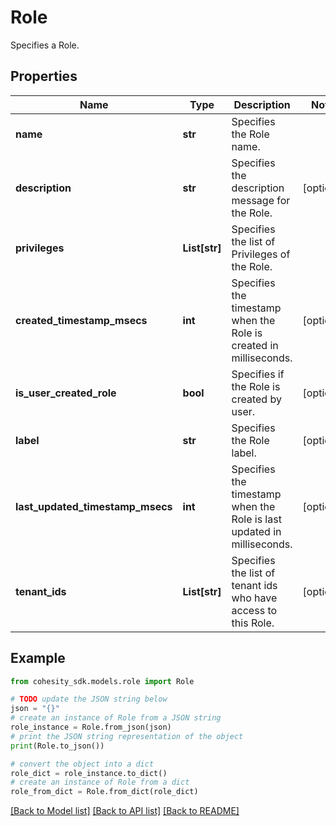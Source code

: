 # Role

Specifies a Role.

## Properties

Name | Type | Description | Notes
------------ | ------------- | ------------- | -------------
**name** | **str** | Specifies the Role name. | 
**description** | **str** | Specifies the description message for the Role. | [optional] 
**privileges** | **List[str]** | Specifies the list of Privileges of the Role. | 
**created_timestamp_msecs** | **int** | Specifies the timestamp when the Role is created in milliseconds. | [optional] 
**is_user_created_role** | **bool** | Specifies if the Role is created by user. | [optional] 
**label** | **str** | Specifies the Role label. | [optional] 
**last_updated_timestamp_msecs** | **int** | Specifies the timestamp when the Role is last updated in milliseconds. | [optional] 
**tenant_ids** | **List[str]** | Specifies the list of tenant ids who have access to this Role. | [optional] 

## Example

```python
from cohesity_sdk.models.role import Role

# TODO update the JSON string below
json = "{}"
# create an instance of Role from a JSON string
role_instance = Role.from_json(json)
# print the JSON string representation of the object
print(Role.to_json())

# convert the object into a dict
role_dict = role_instance.to_dict()
# create an instance of Role from a dict
role_from_dict = Role.from_dict(role_dict)
```
[[Back to Model list]](../README.md#documentation-for-models) [[Back to API list]](../README.md#documentation-for-api-endpoints) [[Back to README]](../README.md)


